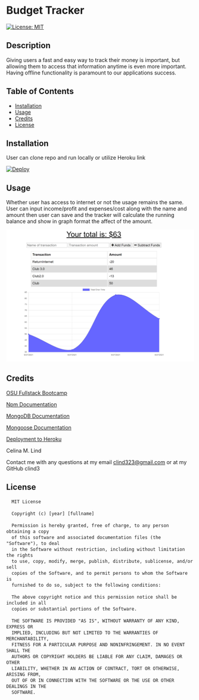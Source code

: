 # Budget Tracker

  [![License: MIT](https://img.shields.io/badge/License-MIT-yellow.svg)](https://opensource.org/licenses/MIT)
  
  ## Description

  Giving users a fast and easy way to track their money is important, but allowing them to access that information anytime is even more important. Having offline functionality is paramount to our applications success.

  ## Table of Contents
  - [Installation](#installation)
  - [Usage](#usage)
  - [Credits](#credits)
  - [License](#license)

  ## Installation

  User can clone repo and run locally or utilize Heroku link 
  
  [![Deploy](https://www.herokucdn.com/deploy/button.svg)](https://https://pwa-budget-tracker36.herokuapp.com//)

  ## Usage

  Whether user has access to internet or not the usage remains the same. User can input income/profit and expenses/cost along with the name and amount then user can save and the tracker will calculate the running balance and show in graph format the affect of the amount.

  ![Budget Tracker](/assets/budgetTracker.PNG)

  ## Credits

[OSU Fullstack Bootcamp](https://coding-boot-camp.github.io/full-stack/github/professional-readme-guide)

[Npm Documentation](https://www.npmjs.com/)

[MongoDB Documentation](https://docs.mongodb.com/)

[Mongoose Documentation](https://mongoosejs.com/docs/guide.html)

[Deployment to Heroku](https://www.mongodb.com/developer/how-to/use-atlas-on-heroku/)

  Celina M. Lind

 Contact me with any questions at my email clind323@gmail.com or at my GitHub clind3

  ## License

  
      MIT License

      Copyright (c) [year] [fullname]
      
      Permission is hereby granted, free of charge, to any person obtaining a copy
      of this software and associated documentation files (the "Software"), to deal
      in the Software without restriction, including without limitation the rights
      to use, copy, modify, merge, publish, distribute, sublicense, and/or sell
      copies of the Software, and to permit persons to whom the Software is
      furnished to do so, subject to the following conditions:
      
      The above copyright notice and this permission notice shall be included in all
      copies or substantial portions of the Software.
      
      THE SOFTWARE IS PROVIDED "AS IS", WITHOUT WARRANTY OF ANY KIND, EXPRESS OR
      IMPLIED, INCLUDING BUT NOT LIMITED TO THE WARRANTIES OF MERCHANTABILITY,
      FITNESS FOR A PARTICULAR PURPOSE AND NONINFRINGEMENT. IN NO EVENT SHALL THE
      AUTHORS OR COPYRIGHT HOLDERS BE LIABLE FOR ANY CLAIM, DAMAGES OR OTHER
      LIABILITY, WHETHER IN AN ACTION OF CONTRACT, TORT OR OTHERWISE, ARISING FROM,
      OUT OF OR IN CONNECTION WITH THE SOFTWARE OR THE USE OR OTHER DEALINGS IN THE
      SOFTWARE.
  

  
  